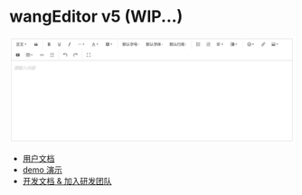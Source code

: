 # wangEditor v5 (WIP...)

![](./docs/images/editor-demo.png)

- [用户文档](https://www.wangeditor.com/v5/)
- [demo 演示](https://www.wangeditor.com/demo/zh-CN/)
- [开发文档 & 加入研发团队](./docs/README.md)

